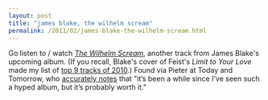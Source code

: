```yaml
---
layout: post
title: "james blake, the wilhelm scream"
permalink: /2011/02/james-blake-the-wilhelm-scream.html
---
```


<p>Go listen to / watch <em><a href="http://www.youtube.com/watch?v=MVgEaDemxjc#" target="_self" title="Yep, it&#39;s good too.">The Wilhelm Scream</a></em>, another track from James Blake&#39;s upcoming album.&#0160;(If you recall, Blake&#39;s cover of Feist&#39;s <em>Limit to Your Love</em> made my list of <a href="http://www.sippey.com/2010/12/my-top-9-songs-of-the-year.html" target="_self">top 9 tracks of 2010</a>.) Found via Pieter at Today and Tomorrow, who <a href="http://www.todayandtomorrow.net/2011/02/02/the-wilhelm-scream/" target="_self" title="It&#39;s a great blog, you should read it.">accurately notes</a>&#0160;that&#0160;&quot;it’s been a while since I’ve seen such a hyped album, but it’s probably worth it.&quot;</p>


